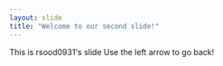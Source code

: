 ```yaml
---
layout: slide
title: "Welcome to our second slide!"
---
```

This is rsood0931's slide
Use the left arrow to go back!